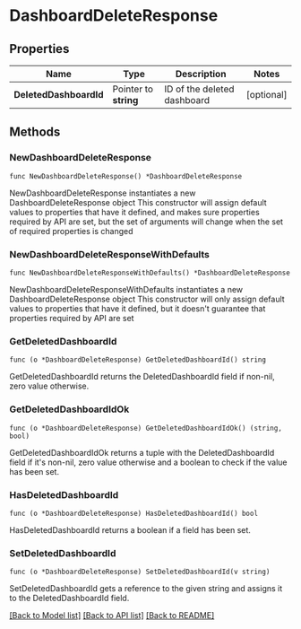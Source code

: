 # DashboardDeleteResponse

## Properties

Name | Type | Description | Notes
------------ | ------------- | ------------- | -------------
**DeletedDashboardId** | Pointer to **string** | ID of the deleted dashboard | [optional] 

## Methods

### NewDashboardDeleteResponse

`func NewDashboardDeleteResponse() *DashboardDeleteResponse`

NewDashboardDeleteResponse instantiates a new DashboardDeleteResponse object
This constructor will assign default values to properties that have it defined,
and makes sure properties required by API are set, but the set of arguments
will change when the set of required properties is changed

### NewDashboardDeleteResponseWithDefaults

`func NewDashboardDeleteResponseWithDefaults() *DashboardDeleteResponse`

NewDashboardDeleteResponseWithDefaults instantiates a new DashboardDeleteResponse object
This constructor will only assign default values to properties that have it defined,
but it doesn't guarantee that properties required by API are set

### GetDeletedDashboardId

`func (o *DashboardDeleteResponse) GetDeletedDashboardId() string`

GetDeletedDashboardId returns the DeletedDashboardId field if non-nil, zero value otherwise.

### GetDeletedDashboardIdOk

`func (o *DashboardDeleteResponse) GetDeletedDashboardIdOk() (string, bool)`

GetDeletedDashboardIdOk returns a tuple with the DeletedDashboardId field if it's non-nil, zero value otherwise
and a boolean to check if the value has been set.

### HasDeletedDashboardId

`func (o *DashboardDeleteResponse) HasDeletedDashboardId() bool`

HasDeletedDashboardId returns a boolean if a field has been set.

### SetDeletedDashboardId

`func (o *DashboardDeleteResponse) SetDeletedDashboardId(v string)`

SetDeletedDashboardId gets a reference to the given string and assigns it to the DeletedDashboardId field.


[[Back to Model list]](../README.md#documentation-for-models) [[Back to API list]](../README.md#documentation-for-api-endpoints) [[Back to README]](../README.md)



